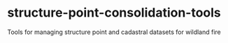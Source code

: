structure-point-consolidation-tools
===================================

Tools for managing structure point and cadastral datasets for wildland fire
